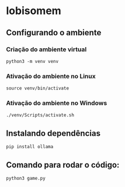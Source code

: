# lobisomem

## Configurando o ambiente

### Criação do ambiente virtual
```
python3 -m venv venv
```

### Ativação do ambiente no Linux
```
source venv/bin/activate
```

### Ativação do ambiente no Windows
```
./venv/Scripts/activate.sh
```

## Instalando dependências
```
pip install ollama
```

## Comando para rodar o código:

```
python3 game.py
```
